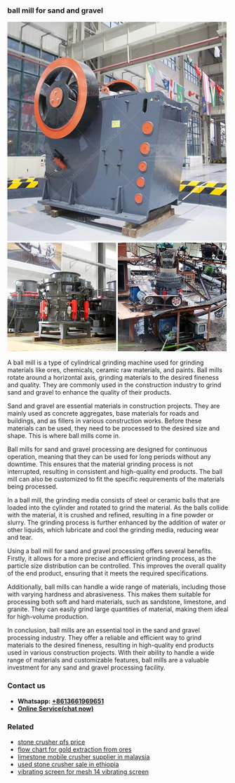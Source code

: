<h3>ball mill for sand and gravel</h3><img src='1704791218.jpg' alt=''><p>A ball mill is a type of cylindrical grinding machine used for grinding materials like ores, chemicals, ceramic raw materials, and paints. Ball mills rotate around a horizontal axis, grinding materials to the desired fineness and quality. They are commonly used in the construction industry to grind sand and gravel to enhance the quality of their products.</p><p>Sand and gravel are essential materials in construction projects. They are mainly used as concrete aggregates, base materials for roads and buildings, and as fillers in various construction works. Before these materials can be used, they need to be processed to the desired size and shape. This is where ball mills come in.</p><p>Ball mills for sand and gravel processing are designed for continuous operation, meaning that they can be used for long periods without any downtime. This ensures that the material grinding process is not interrupted, resulting in consistent and high-quality end products. The ball mill can also be customized to fit the specific requirements of the materials being processed.</p><p>In a ball mill, the grinding media consists of steel or ceramic balls that are loaded into the cylinder and rotated to grind the material. As the balls collide with the material, it is crushed and refined, resulting in a fine powder or slurry. The grinding process is further enhanced by the addition of water or other liquids, which lubricate and cool the grinding media, reducing wear and tear.</p><p>Using a ball mill for sand and gravel processing offers several benefits. Firstly, it allows for a more precise and efficient grinding process, as the particle size distribution can be controlled. This improves the overall quality of the end product, ensuring that it meets the required specifications.</p><p>Additionally, ball mills can handle a wide range of materials, including those with varying hardness and abrasiveness. This makes them suitable for processing both soft and hard materials, such as sandstone, limestone, and granite. They can easily grind large quantities of material, making them ideal for high-volume production.</p><p>In conclusion, ball mills are an essential tool in the sand and gravel processing industry. They offer a reliable and efficient way to grind materials to the desired fineness, resulting in high-quality end products used in various construction projects. With their ability to handle a wide range of materials and customizable features, ball mills are a valuable investment for any sand and gravel processing facility.</p><h3>Contact us</h3><ul><li><strong>Whatsapp:&nbsp;<a href="https://wa.me/8613661969651">+8613661969651</a></strong></li><li><a href="https://swt.shibang-china.com/?git&amp;zhl&amp;ball mill for sand and gravel"><strong>Online Service(chat now)</strong></a></li></ul><h3>Related</h3><ul><li><a href='stone crusher pfs price.md'>stone crusher pfs price</a></li><li><a href='flow chart for gold extraction from ores.md'>flow chart for gold extraction from ores</a></li><li><a href='limestone mobile crusher supplier in malaysia.md'>limestone mobile crusher supplier in malaysia</a></li><li><a href='used stone crusher sale in ethiopia.md'>used stone crusher sale in ethiopia</a></li><li><a href='vibrating screen for mesh 14 vibrating screen.md'>vibrating screen for mesh 14 vibrating screen</a></li></ul>